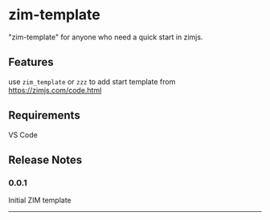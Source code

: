 # zim-template

"zim-template" for anyone who need a quick start in zimjs.

## Features

use `zim_template` or `zzz` to add start template from https://zimjs.com/code.html

## Requirements

VS Code

## Release Notes

### 0.0.1

Initial ZIM template

---
